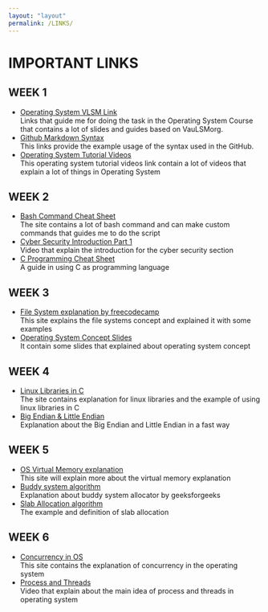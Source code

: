 ```yaml
---
layout: "layout"
permalink: /LINKS/
---
```


# IMPORTANT LINKS

## WEEK 1
* [Operating System VLSM Link](https://os.vlsm.org/)                                                                                
  Links that guide me for doing the task in the Operating System Course that contains a lot of slides and guides based on VauLSMorg.
* [Github Markdown Syntax](https://guides.github.com/pdfs/markdown-cheatsheet-online.pdf)                                             
  This links provide the example usage of the syntax used in the GitHub.
* [Operating System Tutorial Videos](https://www.youtube.com/playlist?list=PLBlnK6fEyqRiVhbXDGLXDk_OQAeuVcp2O)                    
  This operating system tutorial videos link contain a lot of videos that explain a lot of things in Operating System
  
## WEEK 2
* [Bash Command Cheat Sheet](https://www.educative.io/blog/bash-shell-command-cheat-sheet)                                        
  The site contains a lot of bash command and can make custom commands that guides me to do the script
* [Cyber Security Introduction Part 1](https://www.youtube.com/watch?v=rcDO8km6R6c)                                                 
  Video that explain the introduction for the cyber security section 
* [C Programming Cheat Sheet](https://developerinsider.co/c-programming-language-cheat-sheet/)                                      
  A guide in using C as programming language

## WEEK 3 
* [File System explanation by freecodecamp](https://www.freecodecamp.org/news/file-systems-architecture-explained/)                                             
  This site explains the file systems concept and explained it with some examples
* [Operating System Concept Slides](https://www.os-book.com/OS10/slide-dir/)                                                      
  It contain some slides that explained about operating system concept

## WEEK 4
* [Linux Libraries in C](https://opensource.com/article/21/2/linux-software-libraries)                                 
  The site contains explanation for linux libraries and the example of using linux libraries in C                   
* [Big Endian & Little Endian](https://chortle.ccsu.edu/AssemblyTutorial/Chapter-15/ass15_3.html)                  
  Explanation about the Big Endian and Little Endian in a fast way
 
## WEEK 5
* [OS Virtual Memory explanation](https://www.tutorialspoint.com/operating_system/os_virtual_memory.htm)                 
  This site will explain more about the virtual memory explanation                                         
* [Buddy system algorithm](https://www.geeksforgeeks.org/buddy-system-memory-allocation-technique/)                 
  Explanation about buddy system allocator by geeksforgeeks                                                     
* [Slab Allocation algorithm](http://3zanders.co.uk/2018/02/24/the-slab-allocator/)                     
  The example and definition of slab allocation                                                             

## WEEK 6
* [Concurrency in OS](https://www.geeksforgeeks.org/concurrency-in-operating-system/#:~:text=Concurrency%20is%20the%20execution%20of,shared%20memory%20or%20message%20passing.)                                                                       
  This site contains the explanation of concurrency in the operating system                                                                                       
* [Process and Threads](https://www.youtube.com/watch?v=OrM7nZcxXZU)                                        
  Video that explain about the main idea of process and threads in operating system
